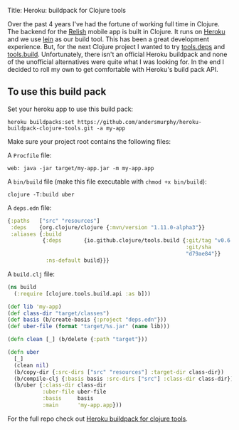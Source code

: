 Title: Heroku: buildpack for Clojure tools

Over the past 4 years I've had the fortune of working full time in Clojure. The backend for the [Relish](https://apps.apple.com/US/app/id1436692125?mt=8) mobile app is built in Clojure. It runs on [Heroku](https://www.heroku.com/home) and we use [lein](https://leiningen.org/) as our build tool. This has been a great development experience. But, for the next Clojure project I wanted to try [tools.deps](https://clojure.org/guides/deps_and_cli) and [tools.build](https://clojure.org/guides/tools_build). Unfortunately, there isn't an official Heroku buildpack and none of the unofficial alternatives were quite what I was looking for. In the end I decided to roll my own to get comfortable with Heroku's build pack API.

## To use this build pack

Set your heroku app to use this build pack:

```
heroku buildpacks:set https://github.com/andersmurphy/heroku-buildpack-clojure-tools.git -a my-app
```

Make sure your project root contains the following files:

A `Procfile` file:

```
web: java -jar target/my-app.jar -m my-app.app
```

A `bin/build` file (make this file executable with `chmod +x bin/build`):

```
clojure -T:build uber
```

A `deps.edn` file:

```clojure
{:paths   ["src" "resources"]
 :deps    {org.clojure/clojure {:mvn/version "1.11.0-alpha3"}}
 :aliases {:build
           {:deps       {io.github.clojure/tools.build {:git/tag "v0.6.8"
                                                        :git/sha
                                                        "d79ae84"}}
            :ns-default build}}}
```

A `build.clj` file:

```clojure
(ns build
  (:require [clojure.tools.build.api :as b]))

(def lib 'my-app)
(def class-dir "target/classes")
(def basis (b/create-basis {:project "deps.edn"}))
(def uber-file (format "target/%s.jar" (name lib)))

(defn clean [_] (b/delete {:path "target"}))

(defn uber
  [_]
  (clean nil)
  (b/copy-dir {:src-dirs ["src" "resources"] :target-dir class-dir})
  (b/compile-clj {:basis basis :src-dirs ["src"] :class-dir class-dir})
  (b/uber {:class-dir class-dir
           :uber-file uber-file
           :basis     basis
           :main      'my-app.app}))
```

For the full repo check out [Heroku buildpack for clojure tools](https://github.com/andersmurphy/heroku-buildpack-clojure-tools).
